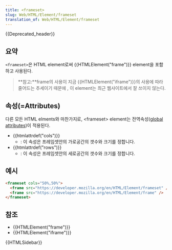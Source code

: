 ```yaml
---
title: <frameset>
slug: Web/HTML/Element/frameset
translation_of: Web/HTML/Element/frameset
---
```

{{Deprecated_header}}

## 요약

`<frameset>`은 HTML element로써 {{HTMLElement("frame")}} element을 포함하고 사용된다.

> **참고:**frame의 사용이 지금 {{HTMLElement("iframe")}}의 사용에 따라줄어드는 추세이기 때문에 , 이 element는 최근 웹사이트에서 잘 쓰이지 않는다.

## 속성(=Attributes)

다른 모든 HTML elments와 마찬가지로, \<frameset> element는 전역속성([global attributes](/en-US/HTML/Global_attributes))이 적용된다.

- {{htmlattrdef("cols")}}
  - : 이 속성은 프레임셋안의 가로공간의 갯수와 크기를 정합니다.
- {{htmlattrdef("rows")}}
  - : 이 속성은 프레임셋안의 세로공간의 갯수와 크기를 정합니다.

## 예시

```html
<frameset cols="50%,50%">
  <frame src="https://developer.mozilla.org/en/HTML/Element/frameset" />
  <frame src="https://developer.mozilla.org/en/HTML/Element/frame" />
</frameset>
```

## 참조

- {{HTMLElement("frame")}}
- {{HTMLElement("iframe")}}

{{HTMLSidebar}}

